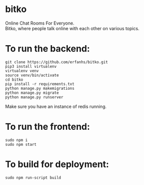 # bitko
Online Chat Rooms For Everyone.
<br />
Bitko, where people talk online with each other on various topics.

# To run the backend:
```
git clone https://github.com/erfanhs/bitko.git
pip3 install virtualenv
virtualenv venv
source venv/bin/activate
cd bitko
pip install -r requirements.txt
python manage.py makemigrations
python manage.py migrate
python manage.py runserver
```
Make sure you have an instance of redis running.

# To run the frontend:
```
sudo npm i
sudo npm start
```

# To build for deployment:
```
sudo npm run-script build
```

